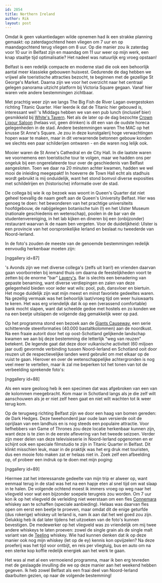 ```yaml
---
id: 2854
title: Northern Ireland
author: Rik
layout: post
---
```

Omdat ik geen vakantiedagen wilde opnemen had ik een strakke planning gemaakt: op zaterdagochtend heen vliegen om 7 uur en op maandagochtend terug vliegen om 8 uur. Op die manier zou ik zaterdag voor 10 uur in Belfast zijn en maandag om 11 uur weer op mijn werk, een knap staaltje tijd optimalisatie? Het nadeel was natuurlijk erg vroeg opstaan!

Belfast is een redelijk compacte en moderne stad die ook een behoorlijk aantal meer klassieke gebouwen huisvest. Gedurende de dag hebben we vrijwel alle toeristische attracties bezocht, te beginnen met de gezellige St George's Market. Daarna zijn we voor het overzicht naar het centraal gelegen panorama uitzicht platform bij Victoria Square gegaan. Vanaf hier waren vele andere bestemmingen zichtbaar.

Met prachtig weer zijn we langs The Big Fish de River Lagan overgestoken richting Titanic Quarter. Hier leerde ik dat de Titanic hier gebouwd is, interessant wel! 's Middags hebben we van een pub lunch (inclusief bier) gesmikkeld bij [White's Tavern](http://www.tripadvisor.nl/Attraction_Review-g186470-d606886-Reviews-White_s_Tavern-Belfast_Northern_Ireland.html). Net als de later op de dag bezochte [Crown Liqour Saloon](http://www.nicholsonspubs.co.uk/restaurants/scotlandandnorthernireland/thecrownliquorsaloonbelfast) (helaas vol, geen drinken) is dit een van de oudste horeca gelegenheden in de stad. Andere bestemmingen waren The MAC op het knusse St Anne's Square. Je zou in deze kunstgalerij hoge verwachtingen hopen waar te maken, maar in dit verwarrende betonnen gebouw konden we slechts een paar schilderijen ontwaren - en die waren nog lelijk ook.

Mooier waren de St Anne's Cathedral en de City Hall. In die laatste waren we voornemens een toeristische tour te volgen, maar we hadden ons per ongeluk bij een ongerelateerde tour over de geschiedenis van Belfast aangesloten. Toen we daar na 20 minuten achter kwamen, hadden we wel mooi de inleiding meegepakt! In hoeverre de Town Hall echt als stadhuis wordt gebruikt is mij onduidelijk, want het stond bomvol diverse exposities met schildelrijen en (historische) informatie over de stad.

De collega bij wie ik op bezoek was woont in Queen's Quarter dat niet geheel toevallig de naam geeft aan de Queen's University Belfast. Hier was genoeg te doen: het bewonderen van het prachtige universiteits hoofdgebouw, de nabijgelegen botanische tuin (!) en het Ulster Museum (nationale geschiedenis en wetenschap), poolen in de bar van de studentenvereniging, in het lab kijken en dineren bij een (onbijzonder) restaurant waarvan ik de naam ben vergeten. Voor de duidelijkheid: Ulster is een provincie van het oorspronkelijke Ierland en beslaat nu tweederde van Noord-Ierland.

In de foto's zouden de meeste van de genoemde bestemmingen redelijk eenvoudig herkenbaar moeten zijn:

[nggallery id=87]

's Avonds zijn we met diverse collega's (zelfs uit Iran!) en vrienden daarvan gaan voorborrelen bij iemand thuis om daarna de feestelijkheden voort te zetten bij de enorme "bar" [Lavery's](http://www.laverysbelfast.com/). Bar is slechts een benadering van gepaste benaming, want diverse verdiepingen en zalen van deze gelegenheid bieden voor ieder wat wils: pool, pub, dansvloer en biertuin. Het moge duidelijk zijn wat mijn meest en minst favoriete gedeeltes waren. Na gezellig vermaak was het behoorlijk laat/vroeg tijd om weer huiswaarts te keren. Het was erg vriendelijk dat ik op een (verassend comfortable) bank mocht slapen, want dat scheelde gedoe met hostels en zo konden we na een beetje uitslapen de volgende dag gemakkelijk weer op pad.

Op het programma stond een bezoek aan de [Giants Causeway](http://www.nationaltrust.org.uk/giants-causeway/), een serie schitterende steenformaties (40.000 bastaltkolommen) aan de noordkust. Na een fraaie autorit door het op oost-Schotland gelijkende landschap kwamen we aan bij deze bestemming die letterlijk "weg van reuzen" betekent. De legende gaat dat deze door vulkanische activiteit (60 miljoen jaar oud) gevormde verbinding tussen Noord-Ierland en Schotland ooit door reuzen uit de respectievelijke landen werd gebruikt om met elkaar op de vuist te gaan. Hierover en over de wetenschappelijke achtergronden is nog veel meer te vertellen, maar ik zal me beperken tot het tonen van tot de verbeelding sprekende foto's:

[nggallery id=88]

Als een ware geoloog heb ik een specimen dat was afgebroken van een van de kolommen meegebracht. Kom maar in Schotland langs als je die zelf wilt aanschouwen als je er niet zelf heen gaat en niet wilt wachten tot ik weer terug kom.

Op de terugweg richting Belfast zijn we door een haag van bomen gereden: de Dark Hedges. Deze tweehonderd jaar oude laan versierde ooit de oprijlaan van een landhuis en is nog steeds een populaire attractie. Voor liefhebbers van Game of Thrones zou deze locatie herkenbaar kunnen zijn, want deze is te zien in de eerste aflevering van het tweede seizoen. Verder zijn meer delen van deze televisieserie in Noord-Ierland opgenomen en er schijnt ook een speciale filmstudio te zijn in Titanic Quarter in Belfast. Dit klinkt misschien leuk, maar in de praktijk was het erg druk met touristen, dus een mooie foto maken zat er helaas niet in. Zoek zelf een afbeelding op, of probeer een indruk op te doen met mijn poging:

[nggallery id=89]

Hiermee zat het interessanste gedeelte van mijn trip er alweer op, want eenmaal terug in de stad was het na een hapje eten al snel tijd om wat slaap in te halen. De volgende ochtend moest ik immers vroeg op weg naar het vliegveld voor wat een bijzonder soepele terugreis zou worden. Om 7 uur kon ik op het vliegveld de verleiding niet weerstaan om een fles [Connemara](https://www.thewhiskyexchange.com/P-2849.aspx) whiskey aan te schaffen (speciale aanbieding). Helaas was daarvan fles open om eerst een beetje te proeven, maar omdat dit de enige geturfde (dus rokerige) whiskey uit Ierland is, nam ik aan dat het wel goed zou zijn. Gelukkig heb ik dat later tijdens het uitzoeken van de foto's kunnen bevestigen. De medewerker op het vliegveld was zo vriendelijk om mij twee andere whiskeys te laten proeven: zowel de single grain als de single malt variant van de [Teeling](http://teelingwhiskey.com/teeling-whiskeys/) whiskey. Wie had kunnen denken dat ik op deze manier ook nog mijn whiskey (let op de ey) kennis kon opvijzelen? Na deze proeferij was het tijd voor ontbijt, en reis per vliegtuig, bus en auto om na een sterke kop koffie redelijk energiek aan het werk te gaan.

Het was al met al een vermoeiend programma, maar ik ben erg tevreden met de geslaagde invulling die we op deze manier aan het weekend hebben gegeven. Ik heb zowel Belfast als een fraai deel van Noord-Ierland daarbuiten gezien, op naar de volgende bestemming!